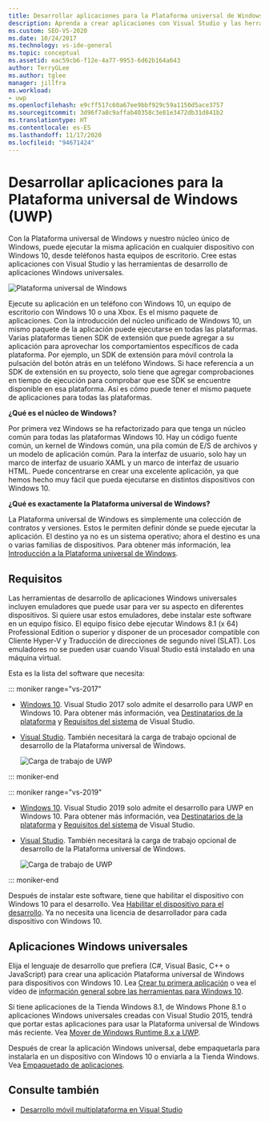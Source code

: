 ```yaml
---
title: Desarrollar aplicaciones para la Plataforma universal de Windows (UWP)
description: Aprenda a crear aplicaciones con Visual Studio y las herramientas de desarrollo de aplicaciones universales de Windows.
ms.custom: SEO-VS-2020
ms.date: 10/24/2017
ms.technology: vs-ide-general
ms.topic: conceptual
ms.assetid: eac59cb6-f12e-4a77-9953-6d62b164a643
author: TerryGLee
ms.author: tglee
manager: jillfra
ms.workload:
- uwp
ms.openlocfilehash: e9cff517c60a67ee9bbf929c59a1150d5ace3757
ms.sourcegitcommit: 3d96f7a8c9affab40358c3e81e3472db31d841b2
ms.translationtype: HT
ms.contentlocale: es-ES
ms.lasthandoff: 11/17/2020
ms.locfileid: "94671424"
---
```

# <a name="develop-apps-for-the-universal-windows-platform-uwp"></a>Desarrollar aplicaciones para la Plataforma universal de Windows (UWP)

Con la Plataforma universal de Windows y nuestro núcleo único de Windows, puede ejecutar la misma aplicación en cualquier dispositivo con Windows 10, desde teléfonos hasta equipos de escritorio. Cree estas aplicaciones con Visual Studio y las herramientas de desarrollo de aplicaciones Windows universales.

![Plataforma universal de Windows](../cross-platform/media/uwp_coreextensions.png)

Ejecute su aplicación en un teléfono con Windows 10, un equipo de escritorio con Windows 10 o una Xbox. Es el mismo paquete de aplicaciones. Con la introducción del núcleo unificado de Windows 10, un mismo paquete de la aplicación puede ejecutarse en todas las plataformas. Varias plataformas tienen SDK de extensión que puede agregar a su aplicación para aprovechar los comportamientos específicos de cada plataforma. Por ejemplo, un SDK de extensión para móvil controla la pulsación del botón atrás en un teléfono Windows. Si hace referencia a un SDK de extensión en su proyecto, solo tiene que agregar comprobaciones en tiempo de ejecución para comprobar que ese SDK se encuentre disponible en esa plataforma. Así es cómo puede tener el mismo paquete de aplicaciones para todas las plataformas.

**¿Qué es el núcleo de Windows?**

Por primera vez Windows se ha refactorizado para que tenga un núcleo común para todas las plataformas Windows 10. Hay un código fuente común, un kernel de Windows común, una pila común de E/S de archivos y un modelo de aplicación común. Para la interfaz de usuario, solo hay un marco de interfaz de usuario XAML y un marco de interfaz de usuario HTML. Puede concentrarse en crear una excelente aplicación, ya que hemos hecho muy fácil que pueda ejecutarse en distintos dispositivos con Windows 10.

**¿Qué es exactamente la Plataforma universal de Windows?**

La Plataforma universal de Windows es simplemente una colección de contratos y versiones. Estos le permiten definir dónde se puede ejecutar la aplicación. El destino ya no es un sistema operativo; ahora el destino es una o varias familias de dispositivos. Para obtener más información, lea [Introducción a la Plataforma universal de Windows](/windows/uwp/get-started/universal-application-platform-guide).

## <a name="requirements"></a>Requisitos

Las herramientas de desarrollo de aplicaciones Windows universales incluyen emuladores que puede usar para ver su aspecto en diferentes dispositivos. Si quiere usar estos emuladores, debe instalar este software en un equipo físico. El equipo físico debe ejecutar Windows 8.1 (x 64) Professional Edition o superior y disponer de un procesador compatible con Cliente Hyper-V y Traducción de direcciones de segundo nivel (SLAT). Los emuladores no se pueden usar cuando Visual Studio está instalado en una máquina virtual.

Esta es la lista del software que necesita:

::: moniker range="vs-2017"

- [Windows 10](https://support.microsoft.com/help/17777/downloads-for-windows). Visual Studio 2017 solo admite el desarrollo para UWP en Windows 10. Para obtener más información, vea [Destinatarios de la plataforma](/visualstudio/productinfo/vs2017-compatibility-vs) y [Requisitos del sistema](/visualstudio/productinfo/vs2017-system-requirements-vs) de Visual Studio.

- [Visual Studio](https://visualstudio.microsoft.com/vs/older-downloads/?utm_medium=microsoft&utm_source=docs.microsoft.com&utm_campaign=vs+2017+download). También necesitará la carga de trabajo opcional de desarrollo de la Plataforma universal de Windows.

     ![Carga de trabajo de UWP](media/uwp_workload.png)

::: moniker-end

::: moniker range="vs-2019"

- [Windows 10](https://support.microsoft.com/help/17777/downloads-for-windows). Visual Studio 2019 solo admite el desarrollo para UWP en Windows 10. Para obtener más información, vea [Destinatarios de la plataforma](/visualstudio/releases/2019/compatibility/) y [Requisitos del sistema](/visualstudio/releases/2019/system-requirements/) de Visual Studio.

- [Visual Studio](https://visualstudio.microsoft.com/downloads). También necesitará la carga de trabajo opcional de desarrollo de la Plataforma universal de Windows.

     ![Carga de trabajo de UWP](media/uwp_workload.png)

::: moniker-end

Después de instalar este software, tiene que habilitar el dispositivo con Windows 10 para el desarrollo. Vea [Habilitar el dispositivo para el desarrollo](/windows/uwp/get-started/enable-your-device-for-development). Ya no necesita una licencia de desarrollador para cada dispositivo con Windows 10.

## <a name="universal-windows-apps"></a>Aplicaciones Windows universales

Elija el lenguaje de desarrollo que prefiera (C#, Visual Basic, C++ o JavaScript) para crear una aplicación Plataforma universal de Windows para dispositivos con Windows 10. Lea [Crear tu primera aplicación](/windows/uwp/get-started/your-first-app) o vea el vídeo de [información general sobre las herramientas para Windows 10](https://channel9.msdn.com/Series/ConnectOn-Demand/229).

Si tiene aplicaciones de la Tienda Windows 8.1, de Windows Phone 8.1 o aplicaciones Windows universales creadas con Visual Studio 2015, tendrá que portar estas aplicaciones para usar la Plataforma universal de Windows más reciente. Vea [Mover de Windows Runtime 8.x a UWP](/windows/uwp/porting/w8x-to-uwp-root).

Después de crear la aplicación Windows universal, debe empaquetarla para instalarla en un dispositivo con Windows 10 o enviarla a la Tienda Windows. Vea [Empaquetado de aplicaciones](/windows/uwp/packaging/index).

## <a name="see-also"></a>Consulte también

- [Desarrollo móvil multiplataforma en Visual Studio](../cross-platform/cross-platform-mobile-development-in-visual-studio.md)
